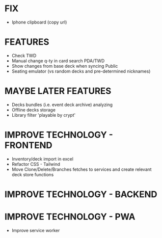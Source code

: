 # FIX
- Iphone clipboard (copy url)

# FEATURES
- Check TWD
- Manual change q-ty in card search PDA/TWD
- Show changes from base deck when syncing Public
- Seating emulator (vs random decks and pre-determined nicknames)

# MAYBE LATER FEATURES
- Decks bundles (i.e. event deck archive) analyzing
- Offline decks storage
- Library filter 'playable by crypt'

# IMPROVE TECHNOLOGY - FRONTEND
- Inventory/deck import in excel
- Refactor CSS - Tailwind
- Move Clone/Delete/Branches fetches to services and create relevant deck store functions

# IMPROVE TECHNOLOGY - BACKEND

# IMPROVE TECHNOLOGY - PWA
- Improve service worker
